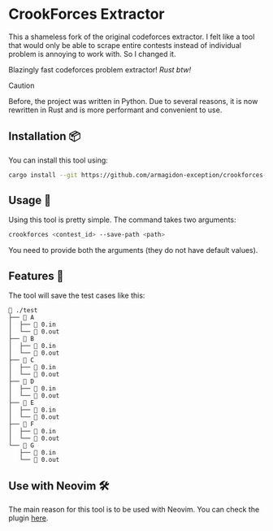 # CrookForces Extractor
This a shameless fork of the original codeforces extractor.
I felt like a tool that would only be able to scrape entire contests instead of individual problem
is annoying to work with. So I changed it.

Blazingly fast codeforces problem extractor! *Rust btw!*

> [!CAUTION]
> Before, the project was written in Python. Due to several reasons, it is now rewritten in Rust and is more performant and convenient to use.

## Installation 📦
You can install this tool using:
```bash
cargo install --git https://github.com/armagidon-exception/crookforces-extractor
```

## Usage 📝
Using this tool is pretty simple. The command takes two arguments:
```bash
crookforces <contest_id> --save-path <path>
```
You need to provide both the arguments (they do not have default values).

## Features 🚀
The tool will save the test cases like this:
```
 ./test
├──  A
│  ├──  0.in
│  └──  0.out
├──  B
│  ├──  0.in
│  └──  0.out
├──  C
│  ├──  0.in
│  └──  0.out
├──  D
│  ├──  0.in
│  └──  0.out
├──  E
│  ├──  0.in
│  └──  0.out
├──  F
│  ├──  0.in
│  └──  0.out
└──  G
   ├──  0.in
   └──  0.out
```

## Use with Neovim 🛠️
The main reason for this tool is to be used with Neovim. You can check the plugin [here](https://github.com/yunusey/codeforces-nvim).
